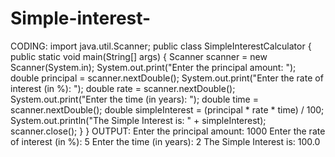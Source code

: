 # Simple-interest-

CODING:
import java.util.Scanner;
public class SimpleInterestCalculator {
public static void main(String[] args) {
Scanner scanner = new Scanner(System.in);
System.out.print("Enter the principal amount: ");
double principal = scanner.nextDouble();
System.out.print("Enter the rate of interest (in %): ");
double rate = scanner.nextDouble();
System.out.print("Enter the time (in years): ");
double time = scanner.nextDouble();
double simpleInterest = (principal * rate * time) / 100;
System.out.println("The Simple Interest is: " + simpleInterest);
scanner.close();
}
}
OUTPUT:
Enter the principal amount: 1000
Enter the rate of interest (in %): 5
Enter the time (in years): 2
The Simple Interest is: 100.0
